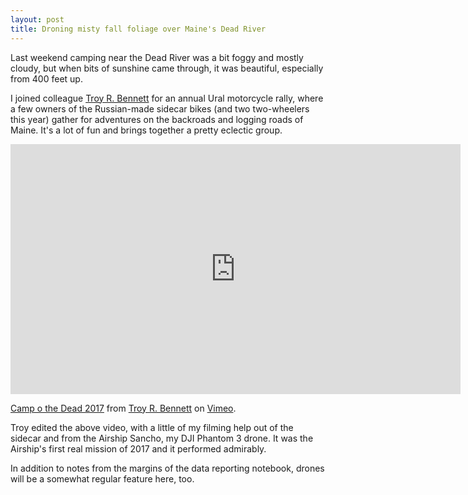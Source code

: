 ```yaml
---
layout: post
title: Droning misty fall foliage over Maine's Dead River
---
```


Last weekend camping near the Dead River was a bit foggy and mostly cloudy, but when bits of sunshine came through, it was beautiful, especially from 400 feet up. 

I joined colleague [Troy R. Bennett](http://mysteryjig.com) for an annual Ural motorcycle rally, where a few owners of the Russian-made sidecar bikes (and two two-wheelers this year) gather for adventures on the backroads and logging roads of Maine. It's a lot of fun and brings together a pretty eclectic group. 

<iframe src="https://player.vimeo.com/video/237642183" width="720" height="400" frameborder="0" webkitallowfullscreen mozallowfullscreen allowfullscreen></iframe>
<p><a href="https://vimeo.com/237642183">Camp o the Dead 2017</a> from <a href="https://vimeo.com/user11806700">Troy R. Bennett</a> on <a href="https://vimeo.com">Vimeo</a>.</p>

Troy edited the above video, with a little of my filming help out of the sidecar and from the Airship Sancho, my DJI Phantom 3 drone. It was the Airship's first real mission of 2017 and it performed admirably. 

In addition to notes from the margins of the data reporting notebook, drones will be a somewhat regular feature here, too.